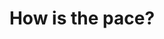 ---
layout: module
title: How is the pace?
pre-requisites:
learning-objective: Determine whether the pace of instruction is appropriate for the learners.
screens:
  - poll:
      title: Pace Poll
      presenter-script:
        - We want to ensure you are receiving the maximum benefit from this course. Please tell us whether we are going too fast or too slow ...
      questions: # A poll might have one or more questions
        - title: How is the pace of this course so far?
          id: POLL-02-pq1
          type: single-select # Question type - multiple-select, single-select, free-text-single-entry or free-text-multiple-entry
          options:
            - value: Way too fast
              id: POLL-02-pq1-o1
              response:
            - value: A little fast
              id: POLL-02-pq1-o2
              response:
            - value: Just right
              id: POLL-02-pq1-o3
              response:
            - value: A little slow
              id: POLL-02-pq1-o4
              response:
            - value: Way too slow
              id: POLL-02-pq1-o5
              response:
additional-labs:
additional-questions:
resources:

---